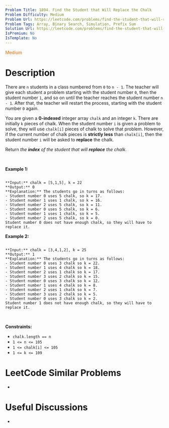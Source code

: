 ```yaml
---
Problem Title: 1894. Find the Student that Will Replace the Chalk
Problem Difficulty: Medium
Problem Url: https://leetcode.com/problems/find-the-student-that-will-replace-the-chalk/
Problem Tags: Array, Binary Search, Simulation, Prefix Sum
Solution Url: https://leetcode.com/problems/find-the-student-that-will-replace-the-chalk/solution/
IsPremium: No
IsTemplate: No
---
```


<span style="color: rgb(239, 108, 0);">Medium</span>

# Description

There are `n` students in a class numbered from `0` to `n - 1`. The teacher will give each student a problem starting with the student number `0`, then the student number `1`, and so on until the teacher reaches the student number `n - 1`. After that, the teacher will restart the process, starting with the student number `0` again.


You are given a **0-indexed** integer array `chalk` and an integer `k`. There are initially `k` pieces of chalk. When the student number `i` is given a problem to solve, they will use `chalk[i]` pieces of chalk to solve that problem. However, if the current number of chalk pieces is **strictly less** than `chalk[i]`, then the student number `i` will be asked to **replace** the chalk.


Return *the **index** of the student that will **replace** the chalk*.


 


**Example 1:**



```

**Input:** chalk = [5,1,5], k = 22
**Output:** 0
**Explanation:** The students go in turns as follows:
- Student number 0 uses 5 chalk, so k = 17.
- Student number 1 uses 1 chalk, so k = 16.
- Student number 2 uses 5 chalk, so k = 11.
- Student number 0 uses 5 chalk, so k = 6.
- Student number 1 uses 1 chalk, so k = 5.
- Student number 2 uses 5 chalk, so k = 0.
Student number 0 does not have enough chalk, so they will have to replace it.
```

**Example 2:**



```

**Input:** chalk = [3,4,1,2], k = 25
**Output:** 1
**Explanation:** The students go in turns as follows:
- Student number 0 uses 3 chalk so k = 22.
- Student number 1 uses 4 chalk so k = 18.
- Student number 2 uses 1 chalk so k = 17.
- Student number 3 uses 2 chalk so k = 15.
- Student number 0 uses 3 chalk so k = 12.
- Student number 1 uses 4 chalk so k = 8.
- Student number 2 uses 1 chalk so k = 7.
- Student number 3 uses 2 chalk so k = 5.
- Student number 0 uses 3 chalk so k = 2.
Student number 1 does not have enough chalk, so they will have to replace it.

```

 


**Constraints:**


* `chalk.length == n`
* `1 <= n <= 105`
* `1 <= chalk[i] <= 105`
* `1 <= k <= 109`




# LeetCode Similar Problems

- []()

# Useful Discussions

- []()
